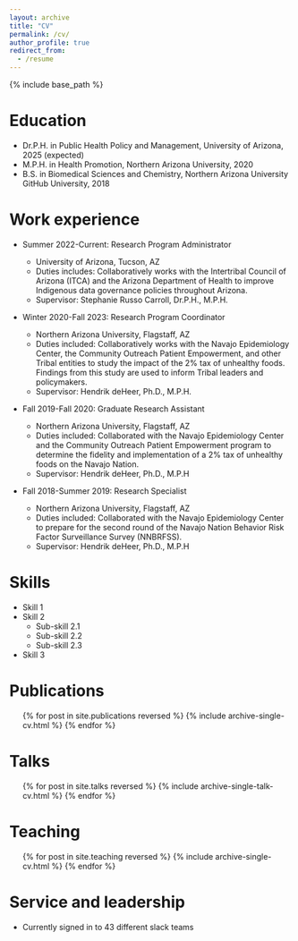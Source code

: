 ```yaml
---
layout: archive
title: "CV"
permalink: /cv/
author_profile: true
redirect_from:
  - /resume
---
```


{% include base_path %}

Education
======
* Dr.P.H. in Public Health Policy and Management, University of Arizona, 2025 (expected)
* M.P.H. in Health Promotion, Northern Arizona University, 2020
* B.S. in Biomedical Sciences and Chemistry, Northern Arizona University GitHub University, 2018

Work experience
======
* Summer 2022-Current: Research Program Administrator
  * University of Arizona, Tucson, AZ
  * Duties includes: Collaboratively works with the Intertribal Council of Arizona (ITCA) and the Arizona
Department of Health to improve Indigenous data governance policies throughout
Arizona.
  * Supervisor: Stephanie Russo Carroll, Dr.P.H., M.P.H. 

* Winter 2020-Fall 2023: Research Program Coordinator
  * Northern Arizona University, Flagstaff, AZ
  * Duties included: Collaboratively works with the Navajo Epidemiology Center, the Community Outreach Patient Empowerment, and other Tribal entities to study the impact of the 2% tax of unhealthy foods. Findings from this study are used to inform Tribal leaders and policymakers.
  * Supervisor: Hendrik deHeer, Ph.D., M.P.H. 

* Fall 2019-Fall 2020: Graduate Research Assistant
  * Northern Arizona University, Flagstaff, AZ
  * Duties included: Collaborated with the Navajo Epidemiology Center and the Community Outreach
Patient Empowerment program to determine the fidelity and implementation of a 2% tax of unhealthy foods on the Navajo Nation.
  * Supervisor: Hendrik deHeer, Ph.D., M.P.H
 
* Fall 2018-Summer 2019: Research Specialist
  * Northern Arizona University, Flagstaff, AZ
  * Duties included: Collaborated with the Navajo Epidemiology Center to prepare for the second round of the Navajo Nation Behavior Risk Factor Surveillance Survey (NNBRFSS).
  * Supervisor: Hendrik deHeer, Ph.D., M.P.H
  
Skills
======
* Skill 1
* Skill 2
  * Sub-skill 2.1
  * Sub-skill 2.2
  * Sub-skill 2.3
* Skill 3

Publications
======
  <ul>{% for post in site.publications reversed %}
    {% include archive-single-cv.html %}
  {% endfor %}</ul>
  
Talks
======
  <ul>{% for post in site.talks reversed %}
    {% include archive-single-talk-cv.html  %}
  {% endfor %}</ul>
  
Teaching
======
  <ul>{% for post in site.teaching reversed %}
    {% include archive-single-cv.html %}
  {% endfor %}</ul>
  
Service and leadership
======
* Currently signed in to 43 different slack teams
